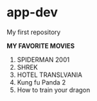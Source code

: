 # app-dev
My first repository

**MY FAVORITE MOVIES**

1. SPIDERMAN 2001
2. SHREK
3. HOTEL TRANSLVANIA
4. Kung fu Panda 2
5. How to train your dragon
